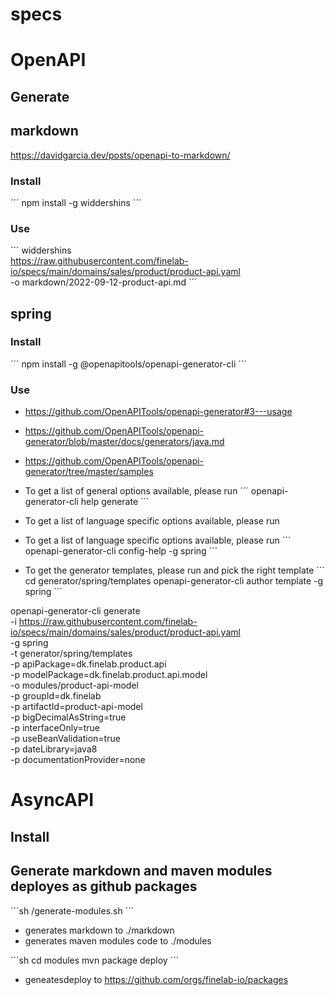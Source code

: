 # specs

# OpenAPI

## Generate 

## markdown
https://davidgarcia.dev/posts/openapi-to-markdown/

### Install
´´´
  npm install -g widdershins
´´´

### Use
´´´
  widdershins \
  https://raw.githubusercontent.com/finelab-io/specs/main/domains/sales/product/product-api.yaml \
  -o markdown/2022-09-12-product-api.md
´´´

## spring

### Install
´´´
npm install -g @openapitools/openapi-generator-cli
´´´

### Use
* https://github.com/OpenAPITools/openapi-generator#3---usage
* https://github.com/OpenAPITools/openapi-generator/blob/master/docs/generators/java.md
* https://github.com/OpenAPITools/openapi-generator/tree/master/samples
* To get a list of general options available, please run
´´´
openapi-generator-cli help generate
´´´
* To get a list of language specific options available, please run


* To get a list of language specific options available, please run
´´´
openapi-generator-cli config-help -g spring
´´´

* To get the generator templates, please run and pick the right template
´´´
cd generator/spring/templates
openapi-generator-cli author template -g spring 
´´´

openapi-generator-cli generate \
-i https://raw.githubusercontent.com/finelab-io/specs/main/domains/sales/product/product-api.yaml \
-g spring \
-t generator/spring/templates \
-p apiPackage=dk.finelab.product.api \
-p modelPackage=dk.finelab.product.api.model \
-o modules/product-api-model \
-p groupId=dk.finelab \
-p artifactId=product-api-model \
-p bigDecimalAsString=true \
-p interfaceOnly=true \
-p useBeanValidation=true \
-p dateLibrary=java8 \
-p documentationProvider=none

# AsyncAPI

## Install


## Generate markdown and maven modules deployes as github packages

´´´sh
/generate-modules.sh
´´´
* generates markdown to ./markdown
* generates maven modules code to ./modules 

´´´sh
cd modules
mvn package deploy
´´´
* geneatesdeploy to https://github.com/orgs/finelab-io/packages 

